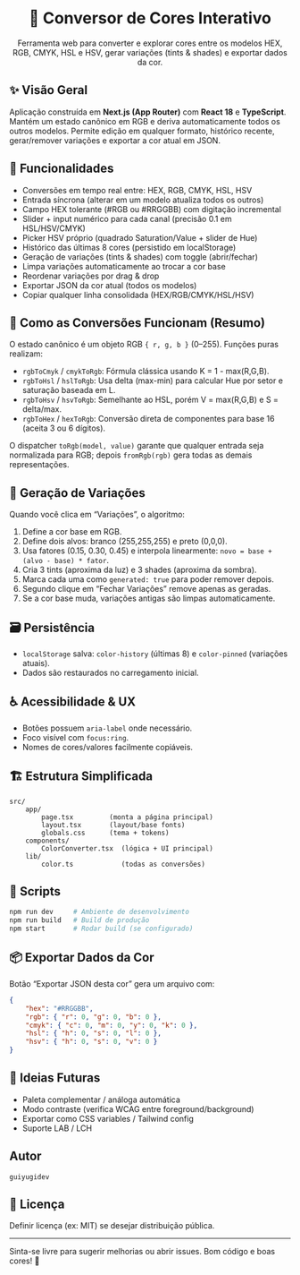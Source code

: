 <div align="center">
	<h1>🎨 Conversor de Cores Interativo</h1>
	<p>Ferramenta web para converter e explorar cores entre os modelos HEX, RGB, CMYK, HSL e HSV, gerar variações (tints & shades) e exportar dados da cor.</p>
</div>

## ✨ Visão Geral
Aplicação construída em **Next.js (App Router)** com **React 18** e **TypeScript**. Mantém um estado canônico em RGB e deriva automaticamente todos os outros modelos. Permite edição em qualquer formato, histórico recente, gerar/remover variações e exportar a cor atual em JSON.

## 🚀 Funcionalidades
- Conversões em tempo real entre: HEX, RGB, CMYK, HSL, HSV
- Entrada síncrona (alterar em um modelo atualiza todos os outros)
- Campo HEX tolerante (#RGB ou #RRGGBB) com digitação incremental
- Slider + input numérico para cada canal (precisão 0.1 em HSL/HSV/CMYK)
- Picker HSV próprio (quadrado Saturation/Value + slider de Hue)
- Histórico das últimas 8 cores (persistido em localStorage)
- Geração de variações (tints & shades) com toggle (abrir/fechar)
- Limpa variações automaticamente ao trocar a cor base
- Reordenar variações por drag & drop
- Exportar JSON da cor atual (todos os modelos)
- Copiar qualquer linha consolidada (HEX/RGB/CMYK/HSL/HSV)

## 🧠 Como as Conversões Funcionam (Resumo)
O estado canônico é um objeto RGB `{ r, g, b }` (0–255). Funções puras realizam:
- `rgbToCmyk` / `cmykToRgb`: Fórmula clássica usando K = 1 - max(R,G,B).
- `rgbToHsl` / `hslToRgb`: Usa delta (max-min) para calcular Hue por setor e saturação baseada em L.
- `rgbToHsv` / `hsvToRgb`: Semelhante ao HSL, porém V = max(R,G,B) e S = delta/max.
- `rgbToHex` / `hexToRgb`: Conversão direta de componentes para base 16 (aceita 3 ou 6 dígitos).

O dispatcher `toRgb(model, value)` garante que qualquer entrada seja normalizada para RGB; depois `fromRgb(rgb)` gera todas as demais representações.

## 🎨 Geração de Variações
Quando você clica em “Variações”, o algoritmo:
1. Define a cor base em RGB.
2. Define dois alvos: branco (255,255,255) e preto (0,0,0).
3. Usa fatores (0.15, 0.30, 0.45) e interpola linearmente: `novo = base + (alvo - base) * fator`.
4. Cria 3 tints (aproxima da luz) e 3 shades (aproxima da sombra).
5. Marca cada uma como `generated: true` para poder remover depois.
6. Segundo clique em “Fechar Variações” remove apenas as geradas.
7. Se a cor base muda, variações antigas são limpas automaticamente.

## 🗃 Persistência
- `localStorage` salva: `color-history` (últimas 8) e `color-pinned` (variações atuais).
- Dados são restaurados no carregamento inicial.

## ♿ Acessibilidade & UX
- Botões possuem `aria-label` onde necessário.
- Foco visível com `focus:ring`.
- Nomes de cores/valores facilmente copiáveis.

## 🏗 Estrutura Simplificada
```
src/
	app/
		page.tsx         (monta a página principal)
		layout.tsx       (layout/base fonts)
		globals.css      (tema + tokens)
	components/
		ColorConverter.tsx  (lógica + UI principal)
	lib/
		color.ts            (todas as conversões)
```

## 🔧 Scripts
```bash
npm run dev     # Ambiente de desenvolvimento
npm run build   # Build de produção
npm start       # Rodar build (se configurado)
```

## 📦 Exportar Dados da Cor
Botão “Exportar JSON desta cor” gera um arquivo com:
```json
{
	"hex": "#RRGGBB",
	"rgb": { "r": 0, "g": 0, "b": 0 },
	"cmyk": { "c": 0, "m": 0, "y": 0, "k": 0 },
	"hsl": { "h": 0, "s": 0, "l": 0 },
	"hsv": { "h": 0, "s": 0, "v": 0 }
}
```

## 🧪 Ideias Futuras
- Paleta complementar / análoga automática
- Modo contraste (verifica WCAG entre foreground/background)
- Exportar como CSS variables / Tailwind config
- Suporte LAB / LCH

## Autor
`guiyugidev`

## 📄 Licença
Definir licença (ex: MIT) se desejar distribuição pública.

---
Sinta-se livre para sugerir melhorias ou abrir issues. Bom código e boas cores! 🎨
